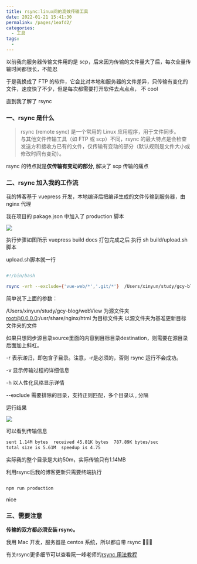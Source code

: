```yaml
---
title: rsync:linux间的高效传输工具
date: 2022-01-21 15:41:30
permalink: /pages/1eafd2/
categories:
  - 工具
tags:
  - 
---
```

以前我向服务器传输文件用的是 scp，后来因为传输的文件量大了后，每次全量传输时间都很长，不能忍

于是我换成了 FTP 的软件，它会比对本地和服务器的文件差异，只传输有变化的文件，速度快了不少，但是每次都需要打开软件去点点点， 不 cool

直到我了解了 rsync

### 一、rsync 是什么

> rsync (remote sync) 是一个常用的 Linux 应用程序，用于文件同步。  
> 与其他文件传输工具（如 FTP 或 scp）不同，rsync 的最大特点是会检查发送方和接收方已有的文件，仅传输有变动的部分（默认规则是文件大小或修改时间有变动）。

rsync 的特点就是**仅传输有变动的部分**, 解决了 scp 传输的痛点

### 二、rsync 加入我的工作流

我的博客基于 vuepress 开发，本地编译后把编译生成的文件传输到服务器，由 nginx 代理

我在项目的 pakage.json 中加入了 production 脚本

![](https://qiniu.espe.work/blog/20220121155924.png)

执行步骤如图所示 vuepress build docs 打包完成之后 执行 sh build/upload.sh 脚本

upload.sh脚本就一行  

```sh

#!/bin/bash

rsync -vrh --exclude={'vue-web/*','.git/*'}  /Users/xinyun/study/gcy-blog/webView root@0.0.0.0:/usr/share/nginx/html


```

简单说下上面的参数：

/Users/xinyun/study/gcy-blog/webView 为源文件夹
root@0.0.0.0:/usr/share/nginx/html   为目标文件夹
以源文件夹为基准更新目标文件夹的文件  

如果只想同步源目录source里面的内容到目标目录destination，则需要在源目录后面加上斜杠。


-r 表示递归，即包含子目录。注意，-r是必须的，否则 rsync 运行不会成功。

-v 显示传输过程的详细信息

-h 以人性化风格显示详情  

--exclude 需要排除的目录，支持正则匹配，多个目录以 , 分隔


运行结果

![](https://qiniu.espe.work/blog/20220121161047.png)

可以看到传输信息

```sh
sent 1.14M bytes  received 45.81K bytes  787.89K bytes/sec
total size is 5.61M  speedup is 4.75

```
实际我的整个目录是大约50m，实际传输只有1.14MB  

利用rsync后我的博客更新只需要终端执行  

```sh

npm run production

```

nice

### 三、需要注意

**传输的双方都必须安装 rsync。**

我用 Mac 开发，服务器是 centos 系统，所以都自带 rsync 👏👏👏

有关rsync更多细节可以查看阮一峰老师的[rsync 用法教程](https://www.ruanyifeng.com/blog/2020/08/rsync.html)
